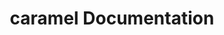 ---
title: caramel Documentation

language_tabs:

toc_footers:
    - <a href='https://github.com/hvlmnns/Caramel'>download caramel</a>
    - <a href='https://github.com/hvlmnns/Caramel/fork'>fork caramel</a>

includes:
    - intro

    - setup

    - syntax

    
    - phpdoc/ApiIndex.md
    - phpdoc/Caramel-Exceptions-CaramelException.md
    - phpdoc/Caramel-Exceptions-ExceptionHandler.md
    - phpdoc/Caramel-Models-Dom.md
    - phpdoc/Caramel-Models-Node.md
    - phpdoc/Caramel-Models-Storage.md
    - phpdoc/Caramel-Models-Vars.md
    - phpdoc/Caramel-Plugin-Plugin.md
    - phpdoc/Caramel-Services-Cache.md
    - phpdoc/Caramel-Services-Config.md
    - phpdoc/Caramel-Services-Directories.md
    - phpdoc/Caramel-Services-Helpers.md
    - phpdoc/Caramel-Services-Lexer.md
    - phpdoc/Caramel-Services-Parser.md
    - phpdoc/Caramel-Services-Plugins.md
    - phpdoc/Caramel-Services-Service.md
    - phpdoc/Caramel-Services-Template.md

search: true
---
